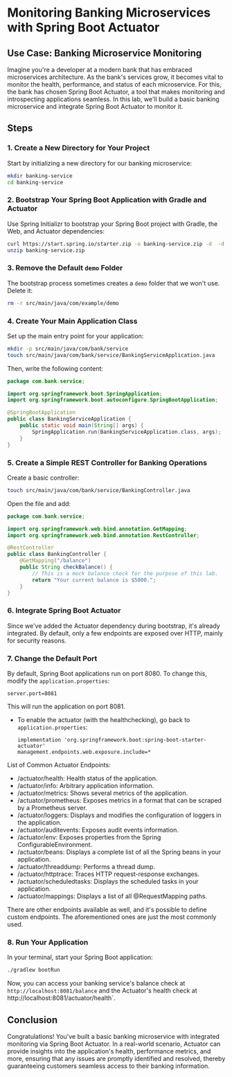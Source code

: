 
# **Monitoring Banking Microservices with Spring Boot Actuator**

## **Use Case: Banking Microservice Monitoring**

Imagine you're a developer at a modern bank that has embraced microservices architecture. As the bank's services grow, it becomes vital to monitor the health, performance, and status of each microservice. For this, the bank has chosen Spring Boot Actuator, a tool that makes monitoring and introspecting applications seamless. In this lab, we'll build a basic banking microservice and integrate Spring Boot Actuator to monitor it.

## **Steps**

### **1. Create a New Directory for Your Project**

Start by initializing a new directory for our banking microservice:

```bash
mkdir banking-service
cd banking-service
```

### **2. Bootstrap Your Spring Boot Application with Gradle and Actuator**

Use Spring Initializr to bootstrap your Spring Boot project with Gradle, the Web, and Actuator dependencies:

```bash
curl https://start.spring.io/starter.zip -o banking-service.zip -d  -d dependencies=web,actuator
unzip banking-service.zip
```

### **3. Remove the Default `demo` Folder**

The bootstrap process sometimes creates a `demo` folder that we won't use. Delete it:

```bash
rm -r src/main/java/com/example/demo
```

### **4. Create Your Main Application Class**

Set up the main entry point for your application:

```bash
mkdir -p src/main/java/com/bank/service
touch src/main/java/com/bank/service/BankingServiceApplication.java
```

Then, write the following content:

```java
package com.bank.service;

import org.springframework.boot.SpringApplication;
import org.springframework.boot.autoconfigure.SpringBootApplication;

@SpringBootApplication
public class BankingServiceApplication {
    public static void main(String[] args) {
        SpringApplication.run(BankingServiceApplication.class, args);
    }
}
```

### **5. Create a Simple REST Controller for Banking Operations**

Create a basic controller:

```bash
touch src/main/java/com/bank/service/BankingController.java
```

Open the file and add:

```java
package com.bank.service;

import org.springframework.web.bind.annotation.GetMapping;
import org.springframework.web.bind.annotation.RestController;

@RestController
public class BankingController {
    @GetMapping("/balance")
    public String checkBalance() {
        // This is a mock balance check for the purpose of this lab.
        return "Your current balance is $5000.";
    }
}
```

### **6. Integrate Spring Boot Actuator**

Since we've added the Actuator dependency during bootstrap, it's already integrated. By default, only a few endpoints are exposed over HTTP, mainly for security reasons.

### **7. Change the Default Port**

By default, Spring Boot applications run on port 8080. To change this, modify the `application.properties`:

```properties
server.port=8081
```

This will run the application on port 8081.

- To enable the actuator (with the healthchecking), go back to `application.properties`:

  ```
  implementation 'org.springframework.boot:spring-boot-starter-actuator'
  management.endpoints.web.exposure.include=*
  ```
List of Common Actuator Endpoints:

- /actuator/health: Health status of the application.
- /actuator/info: Arbitrary application information.
- /actuator/metrics: Shows several metrics of the application.
- /actuator/prometheus: Exposes metrics in a format that can be scraped by a Prometheus server.
- /actuator/loggers: Displays and modifies the configuration of loggers in the application.
- /actuator/auditevents: Exposes audit events information.
- /actuator/env: Exposes properties from the Spring ConfigurableEnvironment.
- /actuator/beans: Displays a complete list of all the Spring beans in your application.
- /actuator/threaddump: Performs a thread dump.
- /actuator/httptrace: Traces HTTP request-response exchanges.
- /actuator/scheduledtasks: Displays the scheduled tasks in your application.
- /actuator/mappings: Displays a list of all @RequestMapping paths.

There are other endpoints available as well, and it's possible to define custom endpoints. The aforementioned ones are just the most commonly used.

### **8. Run Your Application**

In your terminal, start your Spring Boot application:

```bash
./gradlew bootRun
```

Now, you can access your banking service's balance check at `http://localhost:8081/balance` and the Actuator's health check at http://localhost:8081/actuator/health`.

## **Conclusion**

Congratulations! You've built a basic banking microservice with integrated monitoring via Spring Boot Actuator. In a real-world scenario, Actuator can provide insights into the application's health, performance metrics, and more, ensuring that any issues are promptly identified and resolved, thereby guaranteeing customers seamless access to their banking information.
